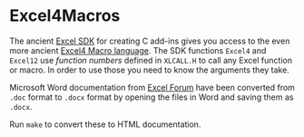 # Excel4Macros

The ancient [Excel SDK](...) for creating C add-ins gives you access to the even more ancient
[Excel4 Macro language](...).
The SDK functions `Excel4` and `Excel12` use _function numbers_ defined in `XLCALL.H` to call any Excel function or macro.
In order to use those you need to know the arguments they take.

Microsoft Word documentation from  [Excel Forum](https://www.excelforum.com/tips-and-tutorials/1170158-xl4-macro-functions.html)
have been converted from `.doc` format to `.docx` format by opening the files in Word and saving them as `.docx`.

Run `make` to convert these to HTML documentation. 
